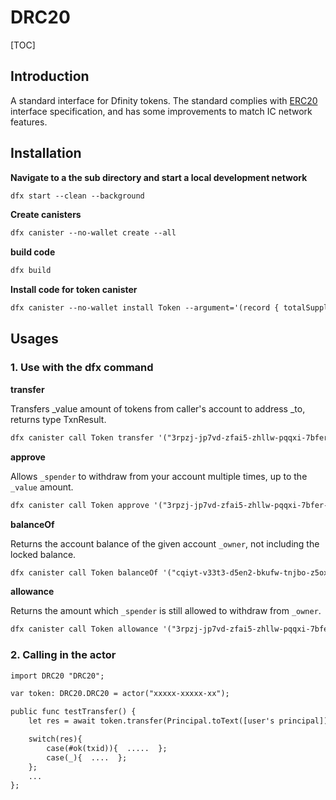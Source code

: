 # DRC20

[TOC]

## Introduction

A standard interface for Dfinity tokens. The standard complies with [ERC20](https://github.com/ethereum/EIPs/blob/master/EIPS/eip-20.md) interface specification, and has some improvements to match IC network features.

## Installation

**Navigate to a the sub directory and start a local development network**

````tex
dfx start --clean --background
````

**Create canisters**

````tex
dfx canister --no-wallet create --all 
````

**build code**

````tex
dfx build
````

**Install code for token canister**

````tex
dfx canister --no-wallet install Token --argument='(record { totalSupply=100000000; decimals=4; gas=variant{token=10}; name=opt "ICLTokenTest"; symbol=opt "ICLTest"; metadata=null; founder=null;})'
````

## Usages

### 1. Use with the dfx command

**transfer**

Transfers _value amount of tokens from caller's account to address _to, returns type TxnResult.

````tex
dfx canister call Token transfer '("3rpzj-jp7vd-zfai5-zhllw-pqqxi-7bfer-mds4c-5rrpo-nkgq7-3bkrg-oqe",1000,null)'
````

**approve**

Allows `_spender` to withdraw from your account multiple times, up to the `_value` amount.

````tex
dfx canister call Token approve '("3rpzj-jp7vd-zfai5-zhllw-pqqxi-7bfer-mds4c-5rrpo-nkgq7-3bkrg-oqe",500)'
````

**balanceOf**

Returns the account balance of the given account `_owner`, not including the locked balance.

````tex
dfx canister call Token balanceOf '("cqiyt-v33t3-d5en2-bkufw-tnjbo-z5oxw-hyclw-x7ew3-ybpxg-jomqj-lae")'
````

**allowance**

Returns the amount which `_spender` is still allowed to withdraw from `_owner`.

````tex
dfx canister call Token allowance '("3rpzj-jp7vd-zfai5-zhllw-pqqxi-7bfer-mds4c-5rrpo-nkgq7-3bkrg-oqe","cqiyt-v33t3-d5en2-bkufw-tnjbo-z5oxw-hyclw-x7ew3-ybpxg-jomqj-lae")'
````



### 2. Calling in the actor

````tex
import DRC20 "DRC20";

var token: DRC20.DRC20 = actor("xxxxx-xxxxx-xx");

public func testTransfer() {
	let res = await token.transfer(Principal.toText([user's principal]), [amount], null);

	switch(res){
        case(#ok(txid)){  .....  };
        case(_){  ....  };
    };
	...
};
````



   

